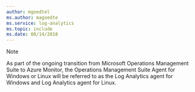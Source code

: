 ```yaml
---
author: mgoedtel
ms.author: magoedte
ms.service: log-analytics
ms.topic: include
ms.date: 08/14/2018
---
```


>[!NOTE]
>As part of the ongoing transition from Microsoft Operations Management Suite to Azure Monitor, the Operations Management Suite Agent for Windows or Linux will be referred to as the Log Analytics agent for Windows and Log Analytics agent for Linux.